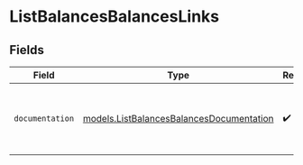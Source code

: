 # ListBalancesBalancesLinks


## Fields

| Field                                                                                      | Type                                                                                       | Required                                                                                   | Description                                                                                |
| ------------------------------------------------------------------------------------------ | ------------------------------------------------------------------------------------------ | ------------------------------------------------------------------------------------------ | ------------------------------------------------------------------------------------------ |
| `documentation`                                                                            | [models.ListBalancesBalancesDocumentation](../models/listbalancesbalancesdocumentation.md) | :heavy_check_mark:                                                                         | The URL to the generic Mollie API error handling guide.                                    |